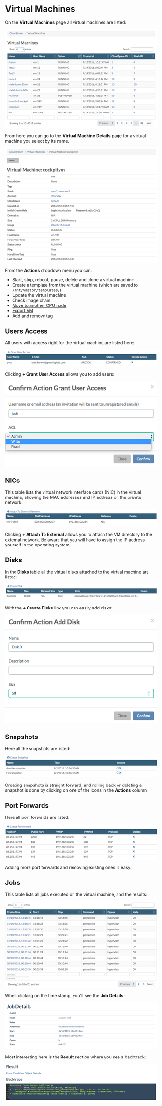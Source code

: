 # Virtual Machines

On the **Virtual Machines** page all virtual machines are listed:

![](../../../.gitbook/assets/virtualmachines%20%285%29.png)

From here you can go to the **Virtual Machine Details** page for a virtual machine you select by its name.

![](../../../.gitbook/assets/virtualmachinedetails%20%281%29.png)

From the **Actions** dropdown menu you can:

* Start, stop, reboot, pause, delete and clone a virtual machine
* Create a template from the virtual machine \(which are saved to `/mnt/vmstor/templates/`\)
* Update the virtual machine
* Check image chain
* [Move to another CPU node](movevm2anothercpunode.md)
* [Export VM](https://github.com/gaeldestrem/docs-1/tree/6e9bf0cd755ed9fcfd39b1e52ec5e2fbda4125cb/docs/CloudBrokerPortal/VirtualMachines/Actions/ExportVM.md)
* Add and remove tag

## Users Access

All users with access right for the virtual machine are listed here:

![](../../../.gitbook/assets/usersaccess.png)

Clicking **+ Grant User Access** allows you to add users:

![](../../../.gitbook/assets/confirmgrantuseraccess.png)

## NICs

This table lists the virtual network interface cards \(NIC\) in the virtual machine, showing the MAC addresses and IP address on the private network:

![](../../../.gitbook/assets/nics.png)

Clicking **+ Attach To External** allows you to attach the VM directory to the external network. Be aware that you will have to assign the IP address yourself in the operating system.

## Disks

In the **Disks** table all the virtual disks attached to the virtual machine are listed:

![](../../../.gitbook/assets/disks%20%281%29.png)

With the **+ Create Disks** link you can easily add disks:

![](../../../.gitbook/assets/adddisk.png)

## Snapshots

Here all the snapshots are listed:

![](../../../.gitbook/assets/snapshots%20%281%29.png)

Creating snapshots is straight forward, and rolling back or deleting a snapshot is done by clicking on one of the icons in the **Actions** column.

## Port Forwards

Here all port forwards are listed:

![](../../../.gitbook/assets/portforwardings%20%281%29.png)

Adding more port forwards and removing existing ones is easy.

## Jobs

This table lists all jobs executed on the virtual machine, and the results:

![](../../../.gitbook/assets/jobs%20%281%29.png)

When clicking on the time stamp, you'll see the **Job Details**:

![](../../../.gitbook/assets/jobdetails%20%281%29.png)

Most interesting here is the **Result** section where you see a backtrack:

![](../../../.gitbook/assets/result%20%281%29.png)


